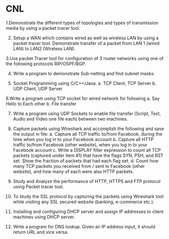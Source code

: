 # CNL
1.Demonstrate the different types of topologies and types of transmission media by
using a packet tracer tool.

2. Setup a WAN which contains wired as well as wireless LAN by using a packet tracer
tool. Demonstrate transfer of a packet from LAN 1 (wired LAN) to LAN2 (Wireless
LAN).

3.Use packet Tracer tool for configuration of 3 router networks using one of the
following protocols RIP/OSPF/BGP.

4. Write a program to demonstrate Sub-netting and find subnet masks.

5. Socket Programming using C/C++/Java.
	a. TCP Client, TCP Server
	b. UDP Client, UDP Server

6.Write a program using TCP socket for wired network for following
	a. Say Hello to Each other
	b. File transfer

7. Write a program using UDP Sockets to enable file transfer (Script, Text, Audio and
Video one file each) between two machines.

8. Capture packets using Wireshark and accomplish the following and save the
output in file:
	a. Capture all TCP traffic to/from Facebook, during the time when you log in to your
	   Facebook account
	b. Capture all HTTP traffic to/from Facebook (other website), when you log in to your
	   Facebook account
	c. Write a DISPLAY filter expression to count all TCP packets (captured under item
	   #1) that have the flags SYN, PSH, and RST set. Show the fraction of packets that had
	   each flag set.
	d. Count how many TCP packets you received from / sent to Facebook (other
	   website), and how many of each were also HTTP packets.

9. Study and Analyze the performance of HTTP, HTTPS and FTP protocol using Packet
   tracer tool.

10. To study the SSL protocol by capturing the packets using Wireshark tool while
    visiting any SSL secured website (banking, e-commerce etc.).


11. Installing and configuring DHCP server and assign IP addresses to client machines
    using DHCP server.

12. Write a program for DNS lookup. Given an IP address input, it should return URL
    and vice versa.
